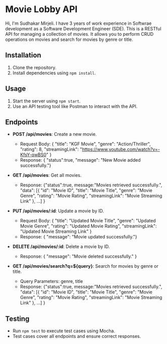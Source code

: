 # Movie Lobby API

 Hi, I'm Sudhakar Mirjeli. I have 3 years of work experience in Softwrae development as a Software Development Engineer (SDE).
 This is a RESTful API for managing a collection of movies.
 It allows you to perform CRUD operations on movies and search for movies by genre or title.

## Installation

1. Clone the repository.
2. Install dependencies using `npm install`.

## Usage

1. Start the server using `npm start`.
2. Use an API testing tool like Postman to interact with the API.

## Endpoints

- **POST /api/movies**: Create a new movie.
  - Request Body: { "title": "KGF Movie", "genre": "Action/Thriller", "rating": 8, "streamingLink": "https://www.youtube.com/watch?v=-KfsY-qwBS0" }
  - Response:  { "status":true, "message": "New Movie added successfully."}

- **GET /api/movies**: Get all movies.
  - Response: {"status":true, message:"Movies retrieved successfully.", "data": [{ "id": "Movie ID", "title": "Movie Title", "genre": "Movie Genre", "rating": "Movie Rating", "streamingLink": "Movie Streaming Link" }, ...] }

- **PUT /api/movies/:id**: Update a movie by ID.
  - Request Body: { "title": "Updated Movie Title", "genre": "Updated Movie Genre", "rating": "Updated Movie Rating", "streamingLink": "Updated Movie Streaming Link" }
  - Response: { "message": "Movie updated successfully."}

- **DELETE /api/movies/:id**: Delete a movie by ID.
  - Response: { "message": "Movie deleted successfully." }

- **GET /api/movies/search?q=${query}**: Search for movies by genre or title.
  - Query Parameters: genre, title
  - Response: {"status":true, message:"Movies retrieved successfully.", "data": [{ "id": "Movie ID", "title": "Movie Title", "genre": "Movie Genre", "rating": "Movie Rating", "streamingLink": "Movie Streaming Link" }, ...] }

## Testing

- Run `npm test` to execute test cases using Mocha.
- Test cases cover all endpoints and ensure correct responses.

